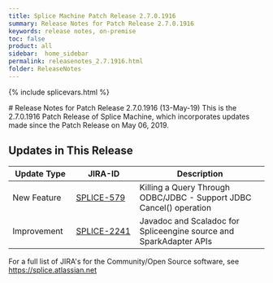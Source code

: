```yaml
---
title: Splice Machine Patch Release 2.7.0.1916
summary: Release Notes for Patch Release 2.7.0.1916
keywords: release notes, on-premise
toc: false
product: all
sidebar:  home_sidebar
permalink: releasenotes_2.7.1916.html
folder: ReleaseNotes
---
```

{% include splicevars.html %}
<section>
<div class="TopicContent" data-swiftype-index="true" markdown="1">
# Release Notes for Patch Release 2.7.0.1916 (13-May-19)
This is the 2.7.0.1916 Patch Release of Splice Machine, which incorporates updates made since the Patch Release on May 06, 2019.

## Updates in This Release
<table>
    <col width="125px" />
    <col width="125px" />
    <col />
    <thead>
        <tr>
            <th>Update Type</th>
            <th>JIRA-ID</th>
            <th>Description</th>
        </tr>
    </thead>
    <tbody>
        <tr>
            <td>New Feature</td>
            <td><a href="https://splice.atlassian.net/browse/SPLICE-579" target="_blank">SPLICE-579</a></td>
            <td>Killing a Query Through ODBC/JDBC - Support JDBC Cancel() operation</td>
        </tr>
        <tr>
            <td>Improvement</td>
            <td><a href="https://splice.atlassian.net/browse/SPLICE-2241" target="_blank">SPLICE-2241</a></td>
            <td>Javadoc and Scaladoc for Spliceengine source and SparkAdapter APIs</td>
        </tr>
    </tbody>
</table>

For a full list of JIRA's for the Community/Open Source software, see <https://splice.atlassian.net>

</div>
</section>
